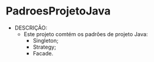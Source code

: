 # PadroesProjetoJava
- DESCRIÇÃO:
    - Este projeto comtém os padrôes de projeto Java:
        - Singleton;
        - Strategy;
        - Facade.
